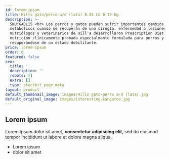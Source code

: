 ```yaml
---
id: lorem-ipsum
title: Hills gato/perro a/d (lata) 0.34 Lb 0.15 Kg
description: >-
  SKU:GADL15 <br> Los perros y gatos pueden sufrir importantes cambios
  metabólicos cuando se recuperan de una cirugía, enfermedad o lesiones. Los
  nutriólogos y veterinarios de Hill's desarrollaron Prescription Diet a/d,
  nutrición clínicamente probada especialmente formulada para perros y gatos
  recuperándose de un estado debilitante. 
price: lorem-ipsum
order: 0
featured: false
seo:
  title: ''
  description: ''
  robots: []
  extra: []
  type: stackbit_page_meta
layout: product
default_thumbnail_image: images/Hills gato-perro a-d (lata).jpg
default_original_image: images/interesting-kangaroo.jpg
---
```

## Lorem ipsum

Lorem ipsum dolor sit amet, **consectetur adipiscing elit**, sed do eiusmod tempor incididunt ut labore et dolore magna aliqua.

- Lorem ipsum
- dolor sit amet